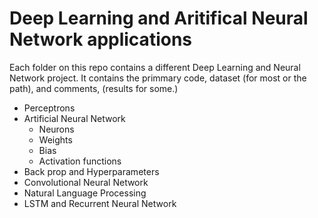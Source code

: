 # Deep Learning and Aritifical Neural Network applications 


Each folder on this repo contains a different Deep Learning and Neural Network project. It contains the primmary code, dataset (for most or the path), and comments, (results for some.)

- Perceptrons 
- Artificial Neural Network
  - Neurons
  - Weights
  - Bias 
  - Activation functions  
- Back prop and Hyperparameters
- Convolutional Neural Network
- Natural Language Processing
- LSTM and Recurrent Neural Network


